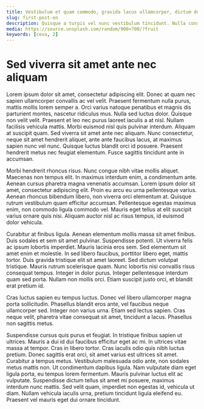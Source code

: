 ```yaml
---
title: Vestibulum et quam commodo, gravida lacus ullamcorper, dictum dolor.
slug: first-post-en
description: Quisque a turpis vel nunc vestibulum tincidunt. Nulla consequat odio eros, a fermentum lorem volutpat ut.
media: https://source.unsplash.com/random/900×700/?fruit
keywords: [ceva, 2]
---
```


# Sed viverra sit amet ante nec aliquam


Lorem ipsum dolor sit amet, consectetur adipiscing elit. Donec at quam nec sapien ullamcorper convallis ac vel velit. Praesent fermentum nulla purus, mattis mollis lorem semper a. Orci varius natoque penatibus et magnis dis parturient montes, nascetur ridiculus mus. Nulla sed luctus dolor. Quisque non velit velit. Praesent et leo nec purus laoreet iaculis a at nisl. Nullam facilisis vehicula mattis. Morbi euismod nisl quis pulvinar interdum. Aliquam at suscipit quam. Sed viverra sit amet ante nec aliquam. Nunc consectetur, neque sit amet hendrerit aliquet, ante ante faucibus lacus, at maximus sapien nunc vel nunc. Quisque luctus blandit orci id posuere. Praesent hendrerit metus nec feugiat elementum. Fusce sagittis tincidunt ante in accumsan.


Morbi hendrerit rhoncus risus. Nunc congue nibh vitae mollis aliquet. Maecenas non tempus elit. In maximus interdum enim, a condimentum ante. Aenean cursus pharetra magna venenatis accumsan. Lorem ipsum dolor sit amet, consectetur adipiscing elit. Proin eu arcu eu urna pellentesque varius. Aenean rhoncus bibendum libero, non viverra orci elementum at. Quisque rutrum vestibulum quam efficitur accumsan. Pellentesque egestas maximus enim, non commodo ligula commodo vel. Mauris eget tellus at elit suscipit varius ornare quis nisi. Aliquam auctor nisl ac risus tempus, id euismod dolor vehicula.


Curabitur at finibus ligula. Aenean elementum mollis massa sit amet finibus. Duis sodales et sem sit amet pulvinar. Suspendisse potenti. Ut viverra felis ac ipsum lobortis imperdiet. Mauris lacinia eros sem. Sed elementum sit amet enim et molestie. In sed libero faucibus, porttitor libero eget, mattis tortor. Duis gravida tristique elit sit amet laoreet. Sed dictum volutpat tristique. Mauris rutrum scelerisque quam. Nunc lobortis nisi convallis risus consequat tempus. Integer in dolor purus. Integer pellentesque interdum quam sed porta. Nullam non mollis orci. Etiam suscipit justo orci, et blandit erat pretium id.


Cras luctus sapien eu tempus luctus. Donec vel libero ullamcorper magna porta sollicitudin. Phasellus blandit eros ante, vel faucibus neque ullamcorper sed. Integer non varius urna. Etiam sed lectus sapien. Cras neque velit, pharetra vitae consequat sit amet, tincidunt a lacus. Phasellus non sagittis metus.


Suspendisse cursus quis purus et feugiat. In tristique finibus sapien ut ultrices. Mauris a dui id dui faucibus efficitur eget ac mi. In ultrices vitae massa at tempor. Cras in libero tortor. Cras iaculis odio quis nibh luctus pretium. Donec sagittis erat orci, sit amet varius est ultrices sit amet. Curabitur a tempus metus. Vestibulum malesuada odio ante, non sodales metus mattis non. Ut condimentum dapibus ligula. Nam vulputate diam eget ligula porta, eu tempus lorem fermentum. Mauris pulvinar luctus elit ac vulputate. Suspendisse dictum tellus sit amet mi posuere, maximus interdum nunc mattis. Sed velit quam, imperdiet non egestas id, vehicula ut diam. Nullam vehicula iaculis urna, pretium tincidunt ligula eleifend eu. Praesent vel mauris eget dui ornare tincidunt.
